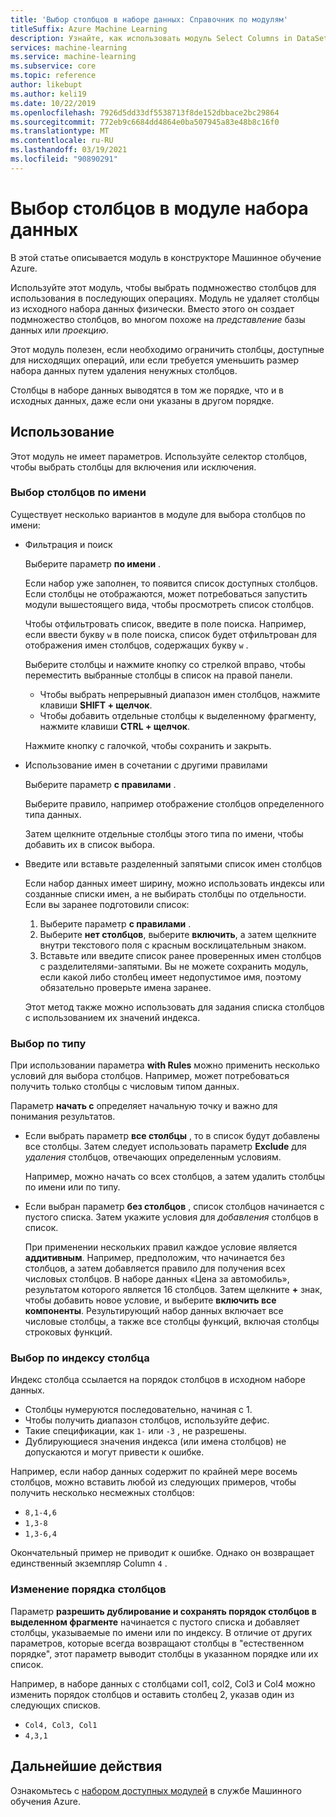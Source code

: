 ```yaml
---
title: 'Выбор столбцов в наборе данных: Справочник по модулям'
titleSuffix: Azure Machine Learning
description: Узнайте, как использовать модуль Select Columns in DataSet (выбор столбцов в наборе данных) в Машинное обучение Azure, чтобы выбрать подмножество столбцов для использования в нисходящих операциях.
services: machine-learning
ms.service: machine-learning
ms.subservice: core
ms.topic: reference
author: likebupt
ms.author: keli19
ms.date: 10/22/2019
ms.openlocfilehash: 7926d5dd33df5538713f8de152dbbace2bc29864
ms.sourcegitcommit: 772eb9c6684dd4864e0ba507945a83e48b8c16f0
ms.translationtype: MT
ms.contentlocale: ru-RU
ms.lasthandoff: 03/19/2021
ms.locfileid: "90890291"
---
```

# <a name="select-columns-in-dataset-module"></a>Выбор столбцов в модуле набора данных

В этой статье описывается модуль в конструкторе Машинное обучение Azure.

Используйте этот модуль, чтобы выбрать подмножество столбцов для использования в последующих операциях. Модуль не удаляет столбцы из исходного набора данных физически. Вместо этого он создает подмножество столбцов, во многом похоже на *представление* базы данных или *проекцию*.

Этот модуль полезен, если необходимо ограничить столбцы, доступные для нисходящих операций, или если требуется уменьшить размер набора данных путем удаления ненужных столбцов.

Столбцы в наборе данных выводятся в том же порядке, что и в исходных данных, даже если они указаны в другом порядке.

## <a name="how-to-use"></a>Использование

Этот модуль не имеет параметров. Используйте селектор столбцов, чтобы выбрать столбцы для включения или исключения.

### <a name="choose-columns-by-name"></a>Выбор столбцов по имени

Существует несколько вариантов в модуле для выбора столбцов по имени: 

+ Фильтрация и поиск

    Выберите параметр **по имени** .

    Если набор уже заполнен, то появится список доступных столбцов. Если столбцы не отображаются, может потребоваться запустить модули вышестоящего вида, чтобы просмотреть список столбцов.

    Чтобы отфильтровать список, введите в поле поиска. Например, если ввести букву `w` в поле поиска, список будет отфильтрован для отображения имен столбцов, содержащих букву `w` .

    Выберите столбцы и нажмите кнопку со стрелкой вправо, чтобы переместить выбранные столбцы в список на правой панели.

    + Чтобы выбрать непрерывный диапазон имен столбцов, нажмите клавиши **SHIFT + щелчок**.
    + Чтобы добавить отдельные столбцы к выделенному фрагменту, нажмите клавиши **CTRL + щелчок**.

    Нажмите кнопку с галочкой, чтобы сохранить и закрыть.

+ Использование имен в сочетании с другими правилами

    Выберите параметр **с правилами** .
    
    Выберите правило, например отображение столбцов определенного типа данных.

    Затем щелкните отдельные столбцы этого типа по имени, чтобы добавить их в список выбора.

+ Введите или вставьте разделенный запятыми список имен столбцов

    Если набор данных имеет ширину, можно использовать индексы или созданные списки имен, а не выбирать столбцы по отдельности. Если вы заранее подготовили список:

    1. Выберите параметр **с правилами** . 
    2. Выберите **нет столбцов**, выберите  **включить**, а затем щелкните внутри текстового поля с красным восклицательным знаком. 
    3. Вставьте или введите список ранее проверенных имен столбцов с разделителями-запятыми. Вы не можете сохранить модуль, если какой либо столбец имеет недопустимое имя, поэтому обязательно проверьте имена заранее.
    
    Этот метод также можно использовать для задания списка столбцов с использованием их значений индекса. 

### <a name="choose-by-type"></a>Выбор по типу

При использовании параметра **with Rules** можно применить несколько условий для выбора столбцов. Например, может потребоваться получить только столбцы с числовым типом данных.

Параметр **начать с** определяет начальную точку и важно для понимания результатов. 

+ Если выбрать параметр **все столбцы** , то в список будут добавлены все столбцы. Затем следует использовать параметр **Exclude** для *удаления* столбцов, отвечающих определенным условиям. 

    Например, можно начать со всех столбцов, а затем удалить столбцы по имени или по типу.

+ Если выбран параметр **без столбцов** , список столбцов начинается с пустого списка. Затем укажите условия для *добавления* столбцов в список. 

    При применении нескольких правил каждое условие является **аддитивным**. Например, предположим, что начинается без столбцов, а затем добавляется правило для получения всех числовых столбцов. В наборе данных «Цена за автомобиль», результатом которого является 16 столбцов. Затем щелкните **+** знак, чтобы добавить новое условие, и выберите **включить все компоненты**. Результирующий набор данных включает все числовые столбцы, а также все столбцы функций, включая столбцы строковых функций.

### <a name="choose-by-column-index"></a>Выбор по индексу столбца

Индекс столбца ссылается на порядок столбцов в исходном наборе данных.

+ Столбцы нумеруются последовательно, начиная с 1.  
+ Чтобы получить диапазон столбцов, используйте дефис. 
+ Такие спецификации, как `1-` или `-3` , не разрешены.
+ Дублирующиеся значения индекса (или имена столбцов) не допускаются и могут привести к ошибке.

Например, если набор данных содержит по крайней мере восемь столбцов, можно вставить любой из следующих примеров, чтобы получить несколько несмежных столбцов: 

+ `8,1-4,6`
+ `1,3-8`
+ `1,3-6,4` 

Окончательный пример не приводит к ошибке. Однако он возвращает единственный экземпляр Column `4` .



### <a name="change-order-of-columns"></a>Изменение порядка столбцов

Параметр **разрешить дублирование и сохранять порядок столбцов в выделенном фрагменте** начинается с пустого списка и добавляет столбцы, указываемые по имени или по индексу. В отличие от других параметров, которые всегда возвращают столбцы в "естественном порядке", этот параметр выводит столбцы в указанном порядке или их список. 

Например, в наборе данных с столбцами col1, col2, Col3 и Col4 можно изменить порядок столбцов и оставить столбец 2, указав один из следующих списков.

+ `Col4, Col3, Col1`
+ `4,3,1`


## <a name="next-steps"></a>Дальнейшие действия

Ознакомьтесь с [набором доступных модулей](module-reference.md) в службе Машинного обучения Azure. 